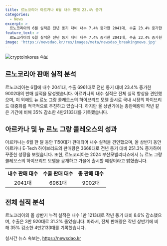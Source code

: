```yaml
---
title: 르노코리아 아르카나 6월 내수 판매 23.4% 증가
categories:
  - News
excerpt: >
  르노코리아의 6월 실적은 전년 동기 대비 내수 7.4% 증가한 2041대, 수출 23.4% 증가한 6961대로, 총 9002대를 기록했다. 아르카나가 내수 실적을 촉진하며, 르노코리아는 뉴 르노 그랑 콜레오스의 하이브리드 모델 출시로 국내 시장에 적극 나서고 있다. 특히 상반기 E-Tech 하이브리드의 251.3% 판매 증가로 하이브리드 대중화에 주력하고 있으며, 상반기 누적 판매는 전체적으로 전년 대비 감소했지만, 하이브리드 모델은 큰 폭으로 증가했다.
feature_text: >
  르노코리아의 6월 실적은 전년 동기 대비 내수 7.4% 증가한 2041대, 수출 23.4% 증가한 6961대로, 총 9002대를 기록했다. 아르카나가 내수 실적을 촉진하며, 르노코리아는 뉴 르노 그랑 콜레오스의 하이브리드 모델 출시로 국내 시장에 적극 나서고 있다. 특히 상반기 E-Tech 하이브리드의 251.3% 판매 증가로 하이브리드 대중화에 주력하고 있으며, 상반기 누적 판매는 전체적으로 전년 대비 감소했지만, 하이브리드 모델은 큰 폭으로 증가했다.
image: 'https://newsdao.kr/res/images/meta/newsdao_breakingnews.jpg'
---
```


<p><img src="https://newsdao.kr/res/images/meta/newsdao_breakingnews.jpg" alt="cryptoinkorea 속보" /></p>

<h2 data-ke-size="size26">르노코리아 판매 실적 분석</h2>

<p data-ke-size="size16">르노코리아는 6월에 내수 2041대, 수출 6961대로 전년 동기 대비 23.4% 증가한 9002대의 판매 실적을 달성했습니다. 아르카나의 내수 실적은 전체 실적 향상을 견인했으며, 이 외에도 뉴 르노 그랑 콜레오스의 하이브리드 모델 출시로 국내 시장의 하이브리드 대중화를 적극적으로 추진하고 있습니다. 하지만 올 상반기에는 총판매량이 작년 같은 기간에 비해 35% 감소한 4만2133대를 기록했습니다.</p>

<h2 data-ke-size="size26">아르카나 및 뉴 르노 그랑 콜레오스의 성과</h2>

<p data-ke-size="size16">아르카나는 6월 한 달 동안 1150대가 판매되어 내수 실적을 견인했으며, 올 상반기 동안 아르카나 E-Tech 하이브리드의 판매량은 3668대로 전년 동기 대비 251.3% 증가하여 꾸준한 성장을 보였습니다. 또한, 르노코리아는 2024 부산모빌리티쇼에서 뉴 르노 그랑 콜레오스의 하이브리드 모델을 공개하고 가을에 출시할 예정이라고 밝혔습니다.</p>

<table>
  <tr>
    <td style="text-align: center; height: 17px;"><b>내수 판매 대수</b></td>
    <td style="text-align: center; height: 17px;"><b>수출 판매 대수</b></td>
    <td style="text-align: center; height: 17px;"><b>총 판매 대수</b></td>
  </tr>
  <tr>
    <td style="text-align: center; height: 17px;">2041대</td>
    <td style="text-align: center; height: 17px;">6961대</td>
    <td style="text-align: center; height: 17px;">9002대</td>
  </tr>
</table>

<h2 data-ke-size="size26">전체 실적 분석</h2>

<p data-ke-size="size16">르노코리아의 올 상반기 누적 실적은 내수 1만 1213대로 작년 동기 대비 8.6% 감소했으며, 수출은 3만 920대로 31.2% 줄었습니다. 따라서, 전체 판매량은 작년 상반기에 비해 35% 감소한 4만2133대를 기록했습니다.</p>
실시간 뉴스 속보는, <a href="https://newsdao.kr" rel="dofollow">https://newsdao.kr</a>


